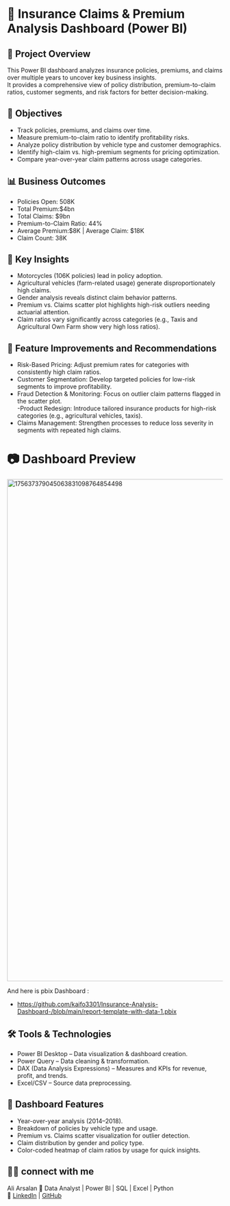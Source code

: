 
# 🚀 Insurance Claims & Premium Analysis Dashboard (Power BI)

## 📌 Project Overview

This Power BI dashboard analyzes insurance policies, premiums, and claims over multiple years to uncover key business insights.  
It provides a comprehensive view of policy distribution, premium-to-claim ratios, customer segments, and risk factors for better decision-making.  


## 🎯 Objectives

- Track policies, premiums, and claims over time.  
- Measure premium-to-claim ratio to identify profitability risks.  
- Analyze policy distribution by vehicle type and customer demographics.  
- Identify high-claim vs. high-premium segments for pricing optimization.  
- Compare year-over-year claim patterns across usage categories.  


## 📊 Business Outcomes

- Policies Open: 508K  
- Total Premium:$4bn  
- Total Claims: $9bn  
- Premium-to-Claim Ratio: 44%  
- Average Premium:$8K | Average Claim: $18K  
- Claim Count: 38K  


## 🔑 Key Insights

- Motorcycles (106K policies) lead in policy adoption.  
- Agricultural vehicles (farm-related usage) generate disproportionately high claims.  
- Gender analysis reveals distinct claim behavior patterns.  
- Premium vs. Claims scatter plot highlights high-risk outliers needing actuarial attention.  
- Claim ratios vary significantly across categories (e.g., Taxis and Agricultural Own Farm show very high loss ratios).  



## 🚀 Feature Improvements and Recommendations

- Risk-Based Pricing: Adjust premium rates for categories with consistently high claim ratios.  
- Customer Segmentation: Develop targeted policies for low-risk segments to improve profitability.  
- Fraud Detection & Monitoring: Focus on outlier claim patterns flagged in the scatter plot.  
-Product Redesign: Introduce tailored insurance products for high-risk categories (e.g., agricultural vehicles, taxis).  
- Claims Management: Strengthen processes to reduce loss severity in segments with repeated high claims.  



# 📷 Dashboard Preview

<img width="2048" height="1173" alt="175637379045063831098764854498" src="https://github.com/user-attachments/assets/0ec279e3-935e-4e20-bc62-ae2dec998024" />

And here is pbix Dashboard :

- https://github.com/kaifo3301/Insurance-Analysis-Dashboard-/blob/main/report-template-with-data-1.pbix


## 🛠️ Tools & Technologies

- Power BI Desktop – Data visualization & dashboard creation.  
- Power Query – Data cleaning & transformation.  
- DAX (Data Analysis Expressions) – Measures and KPIs for revenue, profit, and trends.  
- Excel/CSV – Source data preprocessing.  
 

## 📂 Dashboard Features

- Year-over-year analysis (2014–2018).  
- Breakdown of policies by vehicle type and usage.  
- Premium vs. Claims scatter visualization for outlier detection.  
- Claim distribution by gender and policy type.  
- Color-coded heatmap of claim ratios by usage for quick insights.  



## 👨‍💻 connect with me
Ali Arsalan
📌 Data Analyst | Power BI | SQL |           Excel | Python  
🔗 [LinkedIn](#) | [GitHub](#https://github.com/kaifo3301/Insurance-Analysis-Dashboard-)
